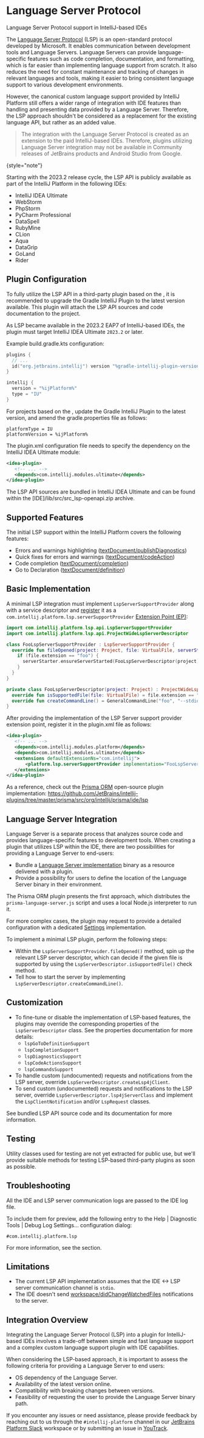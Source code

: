 <!-- Copyright 2000-2023 JetBrains s.r.o. and contributors. Use of this source code is governed by the Apache 2.0 license. -->

# Language Server Protocol

<link-summary>Language Server Protocol support in IntelliJ-based IDEs</link-summary>

The [Language Server Protocol](https://microsoft.github.io/language-server-protocol/) (LSP) is an open-standard protocol developed by Microsoft. It enables communication between development tools and Language Servers.
Language Servers can provide language-specific features such as code completion, documentation, and formatting, which is far easier than implementing language support from scratch.
It also reduces the need for constant maintenance and tracking of changes in relevant languages and tools, making it easier to bring consistent language support to various development environments.

However, the canonical custom language support provided by IntelliJ Platform still offers a wider range of integration with IDE features than handling and presenting data provided by a Language Server.
Therefore, the LSP approach shouldn't be considered as a replacement for the existing language API, but rather as an added value.

> The integration with the Language Server Protocol is created as an extension to the paid IntelliJ-based IDEs.
> Therefore, plugins utilizing Language Server integration may not be available in Community releases of JetBrains products and Android Studio from Google.
>
{style="note"}

Starting with the 2023.2 release cycle, the LSP API is publicly available as part of the IntelliJ Platform in the following IDEs:
- IntelliJ IDEA Ultimate
- WebStorm
- PhpStorm
- PyCharm Professional
- DataSpell
- RubyMine
- CLion
- Aqua
- DataGrip
- GoLand
- Rider

## Plugin Configuration

To fully utilize the LSP API in a third-party plugin based on the [](tools_gradle_intellij_plugin.md), it is recommended to upgrade the Gradle IntelliJ Plugin to the latest version available.
This plugin will attach the LSP API sources and code documentation to the project.

As LSP became available in the 2023.2 EAP7 of IntelliJ-based IDEs, the plugin must target IntelliJ IDEA Ultimate `2023.2` or later.

Example <path>build.gradle.kts</path> configuration:

```kotlin
plugins {
  // ...
  id("org.jetbrains.intellij") version "%gradle-intellij-plugin-version%"
}

intellij {
  version = "%ijPlatform%"
  type = "IU"
}
```

For projects based on the [](plugin_github_template.md), update the Gradle IntelliJ Plugin to the latest version, and amend the <path>gradle.properties</path> file as follows:

```
platformType = IU
platformVersion = %ijPlatform%
```

The <path>plugin.xml</path> configuration file needs to specify the dependency on the IntelliJ IDEA Ultimate module:

```xml
<idea-plugin>
   <!-- ... -->
   <depends>com.intellij.modules.ultimate</depends>
</idea-plugin>
```

The LSP API sources are bundled in IntelliJ IDEA Ultimate and can be found within the <path>[IDE]/lib/src/src_lsp-openapi.zip</path> archive.

## Supported Features

The initial LSP support within the IntelliJ Platform covers the following features:

- Errors and warnings highlighting ([textDocument/publishDiagnostics](https://microsoft.github.io/language-server-protocol/specification/#textDocument_publishDiagnostics))
- Quick fixes for errors and warnings ([textDocument/codeAction](https://microsoft.github.io/language-server-protocol/specification/#textDocument_codeAction))
- Code completion ([textDocument/completion](https://microsoft.github.io/language-server-protocol/specification/#textDocument_completion))
- Go to Declaration ([textDocument/definition](https://microsoft.github.io/language-server-protocol/specification/#textDocument_definition))

## Basic Implementation

A minimal LSP integration must implement `LspServerSupportProvider` along with a service descriptor and [register](plugin_extensions.md#declaring-extensions) it as a `com.intellij.platform.lsp.serverSupportProvider` [Extension Point (EP)](plugin_extension_points.md):

```kotlin
import com.intellij.platform.lsp.api.LspServerSupportProvider
import com.intellij.platform.lsp.api.ProjectWideLspServerDescriptor

class FooLspServerSupportProvider : LspServerSupportProvider {
  override fun fileOpened(project: Project, file: VirtualFile, serverStarter: LspServerStarter) {
    if (file.extension == "foo") {
      serverStarter.ensureServerStarted(FooLspServerDescriptor(project))
    }
  }
}

private class FooLspServerDescriptor(project: Project) : ProjectWideLspServerDescriptor(project, "Foo") {
  override fun isSupportedFile(file: VirtualFile) = file.extension == "foo"
  override fun createCommandLine() = GeneralCommandLine("foo", "--stdio")
}
```

After providing the implementation of the LSP Server support provider extension point, register it in the <path>plugin.xml</path> file as follows:

```xml
<idea-plugin>
   <!-- ... -->
   <depends>com.intellij.modules.platform</depends>
   <depends>com.intellij.modules.ultimate</depends>
   <extensions defaultExtensionNs="com.intellij">
       <platform.lsp.serverSupportProvider implementation="FooLspServerSupportProvider"/>
   </extensions>
</idea-plugin>
```

As a reference, check out the [Prisma ORM](https://plugins.jetbrains.com/plugin/20686-prisma-orm) open-source plugin implementation: https://github.com/JetBrains/intellij-plugins/tree/master/prisma/src/org/intellij/prisma/ide/lsp

## Language Server Integration

Language Server is a separate process that analyzes source code and provides language-specific features to development tools.
When creating a plugin that utilizes LSP within the IDE, there are two possibilities for providing a Language Server to end-users:

- Bundle a [Language Server implementation](https://microsoft.github.io/language-server-protocol/implementors/servers/) binary as a resource delivered with a plugin.
- Provide a possibility for users to define the location of the Language Server binary in their environment.

The Prisma ORM plugin presents the first approach, which distributes the `prisma-language-server.js` script and uses a local Node.js interpreter to run it.

For more complex cases, the plugin may request to provide a detailed configuration with a dedicated [Settings](settings_guide.md) implementation.

To implement a minimal LSP plugin, perform the following steps:
- Within the `LspServerSupportProvider.fileOpened()` method, spin up the relevant LSP server descriptor, which can decide if the given file is supported by using the `LspServerDescriptor.isSupportedFile()` check method.
- Tell how to start the server by implementing `LspServerDescriptor.createCommandLine()`.

## Customization

- To fine-tune or disable the implementation of LSP-based features, the plugins may override the corresponding properties of the `LspServerDescriptor` class.
  See the properties documentation for more details:
  - `lspGoToDefinitionSupport`
  - `lspCompletionSupport`
  - `lspDiagnosticsSupport`
  - `lspCodeActionsSupport`
  - `lspCommandsSupport`
- To handle custom (undocumented) requests and notifications from the LSP server, override `LspServerDescriptor.createLsp4jClient`.
- To send custom (undocumented) requests and notifications to the LSP server, override `LspServerDescriptor.lsp4jServerClass` and implement the `LspClientNotification` and/or `LspRequest` classes.

See bundled LSP API source code and its documentation for more information.

## Testing

Utility classes used for testing are not yet extracted for public use, but we'll provide suitable methods for testing LSP-based third-party plugins as soon as possible.

## Troubleshooting

All the IDE and LSP server communication logs are passed to the IDE log file.

To include them for preview, add the following entry to the <control>Help | Diagnostic Tools | Debug Log Settings…</control> configuration dialog:

```
#com.intellij.platform.lsp
```

For more information, see the [](ide_infrastructure.md#logging) section.

## Limitations

- The current LSP API implementation assumes that the IDE <-> LSP server communication channel is `stdio`.
- The IDE doesn't send [workspace/didChangeWatchedFiles](https://microsoft.github.io/language-server-protocol/specification/#workspace_didChangeWatchedFiles) notifications to the server.

## Integration Overview

Integrating the Language Server Protocol (LSP) into a plugin for IntelliJ-based IDEs involves a trade-off between simple and fast language support and a complex custom language support plugin with IDE capabilities.

When considering the LSP-based approach, it is important to assess the following criteria for providing a Language Server to end users:

- OS dependency of the Language Server.
- Availability of the latest version online.
- Compatibility with breaking changes between versions.
- Feasibility of requesting the user to provide the Language Server binary path.

If you encounter any issues or need assistance, please provide feedback by reaching out to us through the `#intellij-platform` channel in our [JetBrains Platform Slack](https://plugins.jetbrains.com/slack/) workspace or by submitting an issue in [YouTrack](https://youtrack.jetbrains.com/newIssue?project=IDEA&c=Subsystem%20Core.%20Platform%20API).
